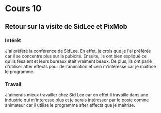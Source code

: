 # Cours 10
## Retour sur la visite de SidLee et PixMob

### Intérêt
J'ai préféré la conférence de SidLee. En effet, je crois que je l'ai préférée car il se concentre plus sur la pubicité. Ensuite, ils ont bien expliqué ce qu'ils fesaient et leurs bureaux était vraiment beaux. De plus, ils ont parlé d'utiliser after effects pour de l'animation et cela m'intéresse car je maitrise le programme.

### Travail
J'aimerais mieux travailler chez Sid Lee car en effet il travaille dans une industrie qui m'interesse plus et je serais intéresser par le poste comme animateur car il utilise le programme after effects que je maitrise.
